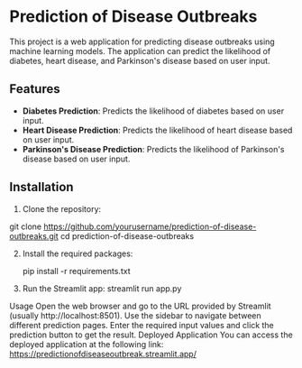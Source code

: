 # Prediction of Disease Outbreaks

This project is a web application for predicting disease outbreaks using machine learning models. The application can predict the likelihood of diabetes, heart disease, and Parkinson's disease based on user input.

## Features

- **Diabetes Prediction**: Predicts the likelihood of diabetes based on user input.
- **Heart Disease Prediction**: Predicts the likelihood of heart disease based on user input.
- **Parkinson's Disease Prediction**: Predicts the likelihood of Parkinson's disease based on user input.

## Installation

1. Clone the repository:

git clone https://github.com/yourusername/prediction-of-disease-outbreaks.git
cd prediction-of-disease-outbreaks

2. Install the required packages:

   pip install -r requirements.txt

3. Run the Streamlit app:
   streamlit run app.py

Usage
Open the web browser and go to the URL provided by Streamlit (usually http://localhost:8501).
Use the sidebar to navigate between different prediction pages.
Enter the required input values and click the prediction button to get the result.
Deployed Application
You can access the deployed application at the following link:
https://predictionofdiseaseoutbreak.streamlit.app/

